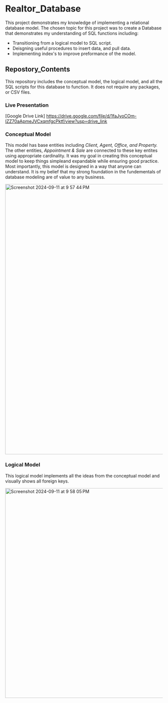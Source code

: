 # Realtor_Database
This project demonstrates my knowledge of implementing a relational database model. 
The chosen topic for this project was to create a Database that demonstrates my understanding of SQL functions including:
- Transitioning from a logical model to SQL script.
- Deisgning useful procedures to insert data, and pull data.
- Implementing index's to improve preformance of the model.
    
## Repostory_Contents ##
This repository includes the conceptual model, the logical model, and all the SQL scripts for this database to function. It does not require any packages, or CSV files.

### Live Presentation ###

[Google Drive Link] https://drive.google.com/file/d/1faJyoCOm-IZZ70aApmeJVCxqmfgcPktf/view?usp=drive_link

### Conceptual Model ###

This model has base entities including *Client, Agent, Office, and Property.* The other entities, *Appointment & Sale* are connected to these key entites using appropriate cardinality. It was my goal in creating this conceptual model to keep things simpleand expandable while ensuring good practice. Most importantly, this model is designed in a way that anyone can understand. It is my belief that my strong foundation in the fundementals of database modeling are of value to any business. 

<img width="863" alt="Screenshot 2024-09-11 at 9 57 44 PM" src="https://github.com/user-attachments/assets/b2408c27-a7d3-4591-94ff-57d5e4fb8fe2">

### Logical Model ###

This logical model implements all the ideas from the conceptual model and visually shows all foreign keys. 

<img width="670" alt="Screenshot 2024-09-11 at 9 58 05 PM" src="https://github.com/user-attachments/assets/29dab2e2-d003-4170-983f-cf2b067a4f46">



